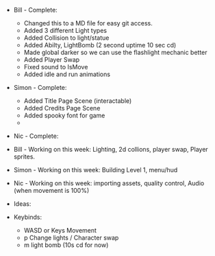 * Bill - Complete: 
    - Changed this to a MD file for easy git access.
    - Added 3 different Light types
    - Added Collision to light/statue
    - Added Abilty, LightBomb (2 second uptime 10 sec cd)
    - Made global darker so we can use the flashlight mechanic better
    - Added Player Swap
    - Fixed sound to IsMove
    - Added idle and run animations

* Simon - Complete:
    - Added Title Page Scene (interactable)   
    - Added Credits Page Scene
    - Added spooky font for game
    - 

* Nic - Complete:

* Bill - Working on this week: Lighting, 2d collions, player swap, Player sprites. 

* Simon - Working on this week: Building Level 1, menu/hud

* Nic - Working on this week: importing assets, quality control, Audio (when movement is 100%)

* Ideas:

* Keybinds: 
    - WASD or Keys Movement
    - p Change lights / Character swap
    - m light bomb (10s cd for now)
